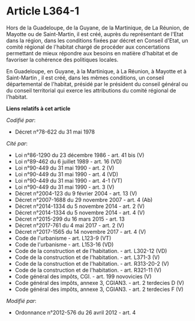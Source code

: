 # Article L364-1

Hors de la Guadeloupe, de la Guyane, de la Martinique, de La Réunion, de Mayotte ou de Saint-Martin, il est créé, auprès du
représentant de l'Etat dans la région, dans les conditions fixées par décret en Conseil d'Etat, un comité régional de
l'habitat chargé de procéder aux concertations permettant de mieux répondre aux besoins en matière d'habitat et de favoriser
la cohérence des politiques locales.

En Guadeloupe, en Guyane, à la Martinique, à La Réunion, à Mayotte et à Saint-Martin , il est créé, dans les mêmes
conditions, un conseil départemental de l'habitat, présidé par le président du conseil général ou du conseil territorial qui
exerce les attributions du comité régional de l'habitat.

**Liens relatifs à cet article**

_Codifié par_:

  - Décret n°78-622 du 31 mai 1978

_Cité par_:

  - Loi n°86-1290 du 23 décembre 1986 - art. 41 bis (V)
  - Loi n°89-462 du 6 juillet 1989 - art. 16 (VD)
  - Loi n°90-449 du 31 mai 1990 - art. 2 (V)
  - Loi n°90-449 du 31 mai 1990 - art. 4 (VD)
  - Loi n°90-449 du 31 mai 1990 - art. 4-1 (VT)
  - Loi n°90-449 du 31 mai 1990 - art. 3 (V)
  - Décret n°2004-123 du 9 février 2004 - art. 13 (V)
  - Décret n°2007-1688 du 29 novembre 2007 - art. 4 (Ab)
  - Décret n°2014-1334 du 5 novembre 2014 - art. 2 (V)
  - Décret n°2014-1334 du 5 novembre 2014 - art. 4 (V)
  - Décret n°2015-299 du 16 mars 2015 - art. 13
  - Décret n°2017-761 du 4 mai 2017 - art. 2 (V)
  - Décret n°2017-1565 du 14 novembre 2017 - art. 4 (V)
  - Code de l'urbanisme - art. L123-9 (VT)
  - Code de l'urbanisme - art. L153-16 (VD)
  - Code de la construction et de l'habitation. - art. L302-12 (VD)
  - Code de la construction et de l'habitation. - art. L371-3 (V)
  - Code de la construction et de l'habitation. - art. R313-20-2 (V)
  - Code de la construction et de l'habitation. - art. R321-11 (V)
  - Code général des impôts, CGI. - art. 199 novovicies (V)
  - Code général des impôts, annexe 3, CGIAN3. - art. 2 terdecies D (V)
  - Code général des impôts, annexe 3, CGIAN3. - art. 2 terdecies F (V)

_Modifié par_:

  - Ordonnance n°2012-576 du 26 avril 2012 - art. 4
